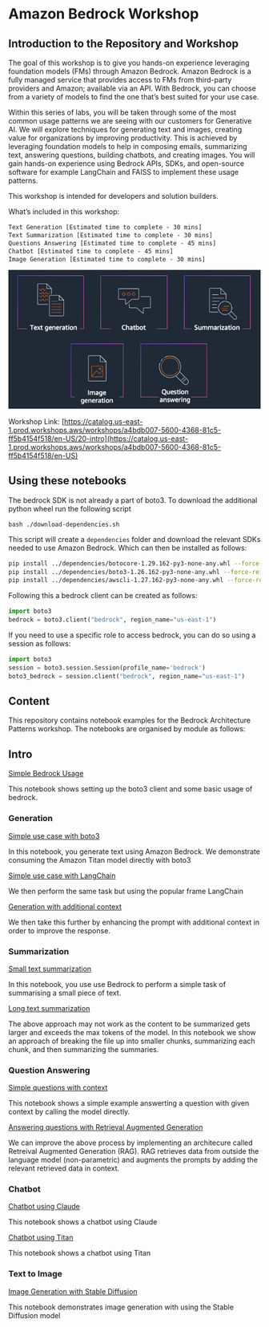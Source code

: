 # Amazon Bedrock Workshop

## Introduction to the Repository and Workshop

The goal of this workshop is to give you hands-on experience leveraging foundation models (FMs) through Amazon Bedrock. Amazon Bedrock is a fully managed service that provides access to FMs from third-party providers and Amazon; available via an API. With Bedrock, you can choose from a variety of models to find the one that’s best suited for your use case.

Within this series of labs, you will be taken through some of the most common usage patterns we are seeing with our customers for Generative AI. We will explore techniques for generating text and images, creating value for organizations by improving productivity. This is achieved by leveraging foundation models to help in composing emails, summarizing text, answering questions, building chatbots, and creating images. You will gain hands-on experience using Bedrock APIs, SDKs, and open-source software for example LangChain and FAISS to implement these usage patterns.

This workshop is intended for developers and solution builders.

What’s included in this workshop:

    Text Generation [Estimated time to complete - 30 mins]
    Text Summarization [Estimated time to complete - 30 mins]
    Questions Answering [Estimated time to complete - 45 mins]
    Chatbot [Estimated time to complete - 45 mins]
    Image Generation [Estimated time to complete - 30 mins]


![10-overview](10-overview.png)
 
Workshop Link: [https://catalog.us-east-1.prod.workshops.aws/workshops/a4bdb007-5600-4368-81c5-ff5b4154f518/en-US/20-intro](https://catalog.us-east-1.prod.workshops.aws/workshops/a4bdb007-5600-4368-81c5-ff5b4154f518/en-US)






## Using these notebooks

The bedrock SDK is not already a part of boto3. To download the additional python wheel run the following script
```
bash ./download-dependencies.sh
```
This script will create a `dependencies` folder and download the relevant SDKs needed to use Amazon Bedrock. Which can then be installed as follows:

```bash
pip install ../dependencies/botocore-1.29.162-py3-none-any.whl --force-reinstall
pip install ../dependencies/boto3-1.26.162-py3-none-any.whl --force-reinstall
pip install ../dependencies/awscli-1.27.162-py3-none-any.whl --force-reinstall
```

Following this a bedrock client can be created as follows:

```python
import boto3
bedrock = boto3.client("bedrock", region_name="us-east-1")
```

If you need to use a specific role to access bedrock, you can do so using a session as follows:

```python
import boto3
session = boto3.session.Session(profile_name='bedrock')
boto3_bedrock = session.client("bedrock", region_name="us-east-1")
```

## Content

This repository contains notebook examples for the Bedrock Architecture Patterns workshop. The notebooks are organised by module as follows:

## Intro

[Simple Bedrock Usage](./00_Intro/bedrock_boto3_setup.ipynb)

This notebook shows setting up the boto3 client and some basic usage of bedrock.

### Generation

[Simple use case with boto3](./01_Generation/00_generate_w_bedrock.ipynb)

In this notebook, you generate text using Amazon Bedrock. We demonstrate consuming the Amazon Titan model directly with boto3 

[Simple use case with LangChain](./01_Generation/01_zero_shot_generation.ipynb)

We then perform the same task but using the popular frame LangChain

[Generation with additional context](./01_Generation/02_contextual_generation.ipynb)

We then take this further by enhancing the prompt with additional context in order to improve the response.

### Summarization

[Small text summarization](./02_Summarization/01.small-text-summarization.ipynb)

In this notebook, you use use Bedrock to perform a simple task of summarising a small piece of text. 

[Long text summarization](./02_Summarization/02.long-text-summarization.ipynb)

The above approach may not work as the content to be summarized gets larger and exceeds the max tokens of the model. In this notebook we show an approach of breaking the file up into smaller chunks, summarizing each chunk, and then summarizing the summaries.

### Question Answering

[Simple questions with context](./03_QuestionAnswering/00_qa_w_bedrock_titan.ipynb)

This notebook shows a simple example answerting a question with given context by calling the model directly. 

[Answering questions with Retrieval Augmented Generation](./03_QuestionAnswering/01_qa_w_rag_claude.ipynb)

We can improve the above process by implementing an architecure called Retreival Augmented Generation (RAG). RAG retrieves data from outside the language model (non-parametric) and augments the prompts by adding the relevant retrieved data in context.

### Chatbot

[Chatbot using Claude](./04_Chatbot/00_Chatbot_Claude.ipynb)

This notebook shows a chatbot using Claude

[Chatbot using Titan](./04_Chatbot/00_Chatbot_Titan.ipynb)

This notebook shows a chatbot using Titan

### Text to Image

[Image Generation with Stable Diffusion](./05_Text_To_Image/Bedrock%20Stable%20Diffusion%20XL.ipynb)

This notebook demonstrates image generation with using the Stable Diffusion model
